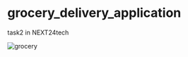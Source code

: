 # grocery_delivery_application
 task2 in NEXT24tech
 
![grocery](https://github.com/user-attachments/assets/c7764308-c5fa-4e40-b0db-7a5be9635a4a)
